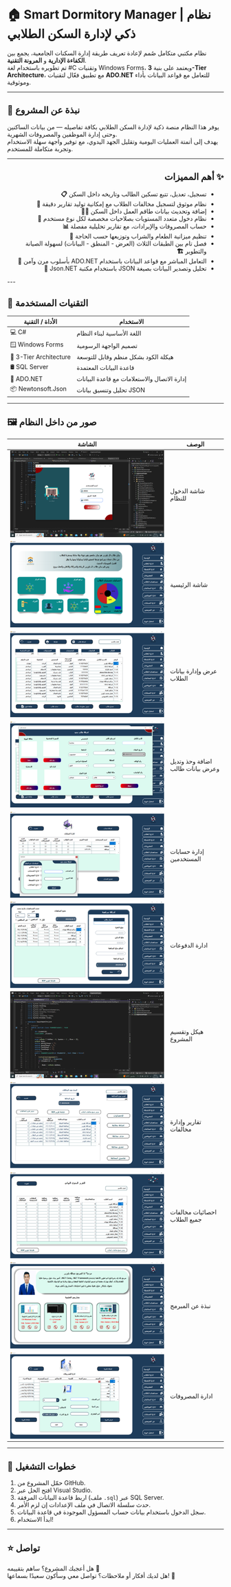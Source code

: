 # 🏠 Smart Dormitory Manager | نظام ذكي لإدارة السكن الطلابي

نظام مكتبي متكامل صُمم لإعادة تعريف طريقة إدارة السكنات الجامعية، يجمع بين **الكفاءة الإدارية** و **المرونة التقنية**.  
تم تطويره باستخدام لغة #C وتقنيات Windows Forms، ويعتمد على بنية **3-Tier Architecture**، مع تطبيق فعّال لتقنيات **ADO.NET** للتعامل مع قواعد البيانات بأداء وموثوقية.

---

## 🎯 نبذة عن المشروع

يوفر هذا النظام منصة ذكية لإدارة السكن الطلابي بكافة تفاصيله — من بيانات الساكنين وحتى إدارة الموظفين والمصروفات الشهرية.  
يهدف إلى أتمتة العمليات اليومية وتقليل الجهد اليدوي، مع توفير واجهة سهلة الاستخدام وتجربة متكاملة للمستخدم.

---

<div dir="rtl">

## ✨ أهم المميزات

- تسجيل، تعديل، تتبع تسكين الطالب وتاريخه داخل السكن **📋**
- نظام موثوق لتسجيل مخالفات الطلاب مع إمكانية توليد تقارير دقيقة **📑**
- إضافة وتحديث بيانات طاقم العمل داخل السكن **🧑‍💼**
- نظام دخول متعدد المستويات بصلاحيات مخصصة لكل نوع مستخدم **🔐**
- حساب المصروفات والإيرادات، مع تقارير تحليلية مفصلة **📊**
- تنظيم ميزانية الطعام والشراب وتوزيعها حسب الحاجة **🍴**
- فصل تام بين الطبقات الثلاث (العرض - المنطق - البيانات) لسهولة الصيانة والتطوير **🏗️**
- التعامل المباشر مع قواعد البيانات باستخدام ADO.NET بأسلوب مرن وآمن **🧬**
- تحليل وتصدير البيانات بصيغة JSON باستخدام مكتبة Json.NET **🧾**

</div>
---

## 🧰 التقنيات المستخدمة

| الأداة / التقنية         | الاستخدام                                 |
|--------------------------|--------------------------------------------|
| 💻 C#                    | اللغة الأساسية لبناء النظام               |
| 🪟 Windows Forms         | تصميم الواجهة الرسومية                    |
| 🧱 3-Tier Architecture   | هيكلة الكود بشكل منظم وقابل للتوسعة        |
| 🛢️ SQL Server            | قاعدة البيانات المعتمدة                    |
| 🔄 ADO.NET               | إدارة الاتصال والاستعلامات مع قاعدة البيانات |
| 📦 Newtonsoft.Json       | تحليل وتنسيق بيانات JSON                  |

---

## 🖼️ صور من داخل النظام

| الشاشة | الوصف |
|--------|--------|
| ![تسجيل الدخول](screenshots/Login.png) | شاشة الدخول للنظام |
| ![ الواجهة الرئيسية](screenshots/MainInterface.png) | شاشة  الرئيسية |
| ![الطلاب](screenshots/StudentManagement.png) | عرض وإدارة بيانات الطلاب |
| ![الطلاب](screenshots/AddStudent.png) |   اضافة وحذ وتديل وعرض بيانات طالب |
| ![المستخدمين](screenshots/UserManagment.png) | إدارة حسابات المستخدمين |
| ![ ادارة الدفوعات](screenshots/PaymentManagement.png) |   ادارة الدفوعات |
| ![هيكل المشروع](screenshots/projectStructure.png) |   هيكل وتقسيم المشروع |
| ![مخالفات](screenshots/ViolationManagement.png) | تقارير وإدارة مخالفات |
| ![مخالفات](screenshots/ReportViolations.png) | احصائيات مخالفات جميع الطلاب |
| ![عن المبرمج](screenshots/AboutProgarmmer.png) | نبذة عن المبرمج |
| ![ادارة المصروفات](screenshots/ExpensesManagement.png) |   ادارة المصروفات |

---

## 🚀 خطوات التشغيل

1. حمّل المشروع من GitHub.
2. افتح الحل عبر Visual Studio.
3. اربط قاعدة البيانات المرفقة (ملف `.sql`) عبر SQL Server.
4. حدث سلسلة الاتصال في ملف الإعدادات إن لزم الأمر.
5. سجل الدخول باستخدام بيانات حساب المسؤول الموجودة في قاعدة البيانات.
6. ابدأ الاستخدام!

---

## ⭐ تواصل

هل أعجبك المشروع؟ ساهم بتقييمه 🌟  
هل لديك أفكار أو ملاحظات؟ تواصل معي وسأكون سعيدًا بسماعها! 📩  
